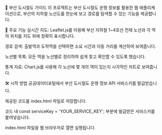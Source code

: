 🚉 부산 도시철도 가이드
이 프로젝트는 부산 도시철도 운행 정보를 활용한 웹 애플리케이션으로, 부산의 지하철 노선도를 한눈에 보고 경로를 탐색할 수 있는 기능을 제공합니다.

🌟 주요 기능
실시간 지도: Leaflet.js를 이용해 부산 지하철 1~4호선 전체 노선과 각 역의 위치를 지도 위에 정확히 표시합니다.

경로 검색: 출발역과 도착역을 선택하면 소요 시간과 이동 거리를 계산하여 보여줍니다.

노선별 목록: 모든 역을 노선별로 정리하여 쉽게 찾고 확인할 수 있도록 했습니다.

통계 자료: Chart.js를 사용해 각 노선에 몇 개의 역이 있는지 시각적인 차트로 보여줍니다.

🛠️ 시작 방법
공공데이터포털에서 부산 도시철도 운행 정보 API 서비스키를 발급받습니다.

제공된 코드를 index.html 파일로 저장합니다.

코드 내 const serviceKey = 'YOUR_SERVICE_KEY'; 부분에 발급받은 서비스키를 붙여넣습니다.

index.html 파일을 웹 브라우저로 열면 실행됩니다.
